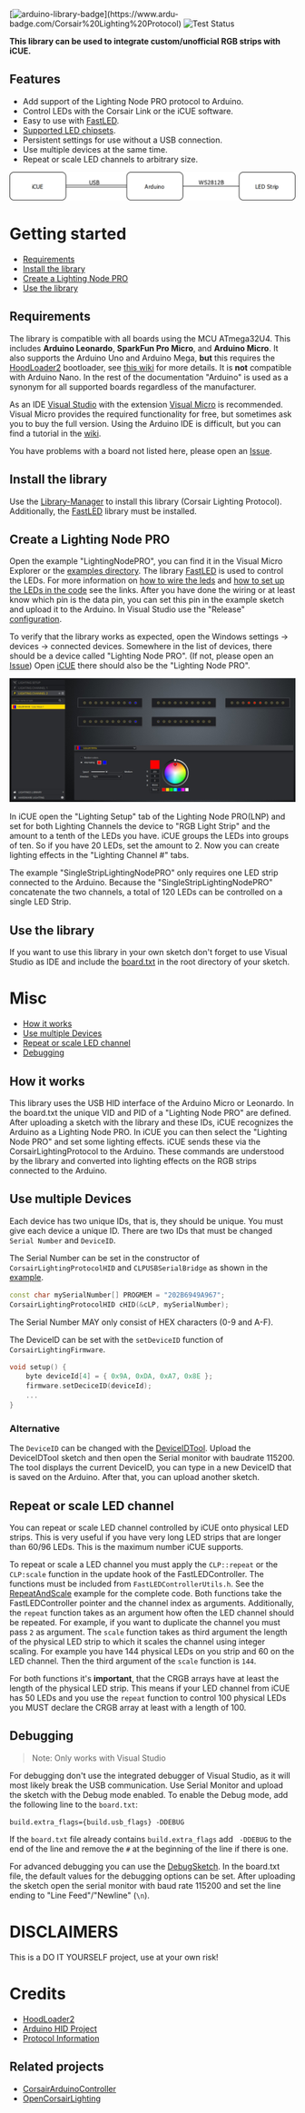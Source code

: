
[![arduino-library-badge](https://www.ardu-badge.com/badge/Corsair%20Lighting%20Protocol.svg?)](https://www.ardu-badge.com/Corsair%20Lighting%20Protocol)
![Test Status](https://github.com/Legion2/CorsairLightingProtocol/workflows/Test/badge.svg)

**This library can be used to integrate custom/unofficial RGB strips with iCUE.**

## Features
* Add support of the Lighting Node PRO protocol to Arduino.
* Control LEDs with the Corsair Link or the iCUE software.
* Easy to use with [FastLED](http://fastled.io/).
* [Supported LED chipsets](https://github.com/FastLED/FastLED/wiki/Overview#chipsets).
* Persistent settings for use without a USB connection.
* Use multiple devices at the same time.
* Repeat or scale LED channels to arbitrary size.

![Overview](docs/Overview.png)

# Getting started

- [Requirements](#requirements)
- [Install the library](#install-the-library)
- [Create a Lighting Node PRO](#create-a-lighting-node-pro)
- [Use the library](#use-the-library)

## Requirements
The library is compatible with all boards using the MCU ATmega32U4.
This includes **Arduino Leonardo**, **SparkFun Pro Micro**, and **Arduino Micro**.
It also supports the Arduino Uno and Arduino Mega, **but** this requires the [HoodLoader2](https://github.com/NicoHood/HoodLoader2) bootloader, see [this wiki](https://github.com/Legion2/CorsairLightingProtocol/wiki/How-to-use-on-Arduino-Uno-and-Arduino-Mega) for more details.
It is **not** compatible with Arduino Nano.
In the rest of the documentation "Arduino" is used as a synonym for all supported boards regardless of the manufacturer.

As an IDE [Visual Studio](https://visualstudio.microsoft.com/downloads/) with the extension [Visual Micro](https://marketplace.visualstudio.com/items?itemName=VisualMicro.ArduinoIDEforVisualStudio) is recommended.
Visual Micro provides the required functionality for free, but sometimes ask you to buy the full version.
Using the Arduino IDE is difficult, but you can find a tutorial in the [wiki](https://github.com/Legion2/CorsairLightingProtocol/wiki/How-to-use-Arduino-IDE).

You have problems with a board not listed here, please open an [Issue](https://github.com/Legion2/CorsairLightingProtocol/issues).

## Install the library
Use the [Library-Manager](https://www.visualmicro.com/page/User-Guide.aspx?doc=Library-Manager.html#) to install this library (Corsair Lighting Protocol).
Additionally, the [FastLED](http://fastled.io/) library must be installed.

## Create a Lighting Node PRO
Open the example "LightingNodePRO", you can find it in the Visual Micro Explorer or the [examples directory](examples).
The library [FastLED](http://fastled.io/) is used to control the LEDs. For more information on [how to wire the leds](https://github.com/FastLED/FastLED/wiki/Wiring-leds) and [how to set up the LEDs in the code](https://github.com/FastLED/FastLED/wiki/Basic-usage#setting-up-the-leds) see the links.
After you have done the wiring or at least know which pin is the data pin, you can set this pin in the example sketch and upload it to the Arduino.
In Visual Studio use the "Release" [configuration](https://github.com/MicrosoftDocs/visualstudio-docs/blob/master/docs/debugger/how-to-set-debug-and-release-configurations.md#change-the-build-configuration).

To verify that the library works as expected, open the Windows settings -> devices -> connected devices. Somewhere in the list of devices, there should be a device called "Lighting Node PRO". (If not, please open an [Issue](https://github.com/Legion2/CorsairLightingProtocol/issues))
Open [iCUE](https://www.corsair.com/icue) there should also be the "Lighting Node PRO".

![iCUE RGB Strip example](docs/iCUE.jpg)

In iCUE open the "Lighting Setup" tab of the Lighting Node PRO(LNP) and set for both Lighting Channels the device to "RGB Light Strip" and the amount to a tenth of the LEDs you have.
iCUE groups the LEDs into groups of ten.
So if you have 20 LEDs, set the amount to 2.
Now you can create lighting effects in the "Lighting Channel #" tabs.

The example "SingleStripLightingNodePRO" only requires one LED strip connected to the Arduino.
Because the "SingleStripLightingNodePRO" concatenate the two channels, a total of 120 LEDs can be controlled on a single LED Strip.

## Use the library
If you want to use this library in your own sketch don't forget to use Visual Studio as IDE and include the [board.txt](examples/LightingNodePRO/board.txt) in the root directory of your sketch.

# Misc

- [How it works](#how-it-works)
- [Use multiple Devices](#use-multiple-devices)
- [Repeat or scale LED channel](#repeat-or-scale-led-channel)
- [Debugging](#debugging)

## How it works
This library uses the USB HID interface of the Arduino Micro or Leonardo.
In the board.txt the unique VID and PID of a "Lighting Node PRO" are defined.
After uploading a sketch with the library and these IDs, iCUE recognizes the Arduino as a Lighting Node PRO.
In iCUE you can then select the "Lighting Node PRO" and set some lighting effects.
iCUE sends these via the CorsairLightingProtocol to the Arduino.
These commands are understood by the library and converted into lighting effects on the RGB strips connected to the Arduino.

## Use multiple Devices
Each device has two unique IDs, that is, they should be unique.
You must give each device a unique ID.
There are two IDs that must be changed `Serial Number` and `DeviceID`.

The Serial Number can be set in the constructor of `CorsairLightingProtocolHID` and `CLPUSBSerialBridge` as shown in the [example](examples/AdditionalFeatures/AdditionalFeatures.ino).
```C++
const char mySerialNumber[] PROGMEM = "202B6949A967";
CorsairLightingProtocolHID cHID(&cLP, mySerialNumber);
```
The Serial Number MAY only consist of HEX characters (0-9 and A-F).

The DeviceID can be set with the `setDeviceID` function of `CorsairLightingFirmware`.
```C++
void setup() {
    byte deviceId[4] = { 0x9A, 0xDA, 0xA7, 0x8E };
    firmware.setDeciceID(deviceId);
    ...
}
```

### Alternative
The `DeviceID` can be changed with the [DeviceIDTool](examples/DeviceIDTool/DeviceIDTool.ino).
Upload the DeviceIDTool sketch and then open the Serial monitor with baudrate 115200.
The tool displays the current DeviceID, you can type in a new DeviceID that is saved on the Arduino.
After that, you can upload another sketch.

## Repeat or scale LED channel
You can repeat or scale LED channel controlled by iCUE onto physical LED strips.
This is very useful if you have very long LED strips that are longer than 60/96 LEDs.
This is the maximum number iCUE supports.

To repeat or scale a LED channel you must apply the `CLP::repeat` or the `CLP:scale` function in the update hook of the FastLEDController.
The functions must be included from `FastLEDControllerUtils.h`.
See the [RepeatAndScale](examples/RepeatAndScale/RepeatAndScale.ino) example for the complete code.
Both functions take the FastLEDController pointer and the channel index as arguments.
Additionally, the `repeat` function takes as an argument how often the LED channel should be repeated.
For example, if you want to duplicate the channel you must pass `2` as argument.
The `scale` function takes as third argument the length of the physical LED strip to which it scales the channel using integer scaling.
For example you have 144 physical LEDs on you strip and 60 on the LED channel.
Then the third argument of the `scale` function is `144`.

For both functions it's **important**, that the CRGB arrays have at least the length of the physical LED strip.
This means if your LED channel from iCUE has 50 LEDs and you use the `repeat` function to control 100 physical LEDs you MUST declare the CRGB array at least with a length of 100.

## Debugging
> Note: Only works with Visual Studio

For debugging don't use the integrated debugger of Visual Studio, as it will most likely break the USB communication.
Use Serial Monitor and upload the sketch with the Debug mode enabled.
To enable the Debug mode, add the following line to the `board.txt`:
```
build.extra_flags={build.usb_flags} -DDEBUG
```
If the `board.txt` file already contains `build.extra_flags` add ` -DDEBUG` to the end of the line and remove the `#` at the beginning of the line if there is one.

For advanced debugging you can use the [DebugSketch](examples/DebugSketch/DebugSketch.ino).
In the board.txt file, the default values for the debugging options can be set.
After uploading the sketch open the serial monitor with baud rate 115200 and set the line ending to "Line Feed"/"Newline" (`\n`).

# DISCLAIMERS
This is a DO IT YOURSELF project, use at your own risk!

# Credits
- [HoodLoader2](https://github.com/NicoHood/HoodLoader2)
- [Arduino HID Project](https://github.com/NicoHood/HID)
- [Protocol Information](https://github.com/audiohacked/OpenCorsairLink/issues/70)

## Related projects
- [CorsairArduinoController](https://github.com/TylerSeiford/CorsairArduinoController)
- [OpenCorsairLighting](https://github.com/McHauge/OpenCorsairLighting)
